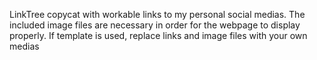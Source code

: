 LinkTree copycat with workable links to my personal social medias.
The included image files are necessary in order for the webpage to display properly.
If template is used, replace links and image files with your own medias
